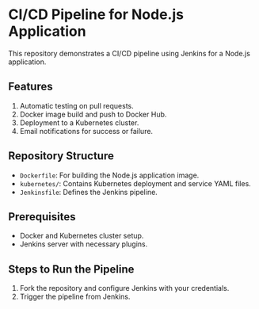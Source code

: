 # CI/CD Pipeline for Node.js Application

This repository demonstrates a CI/CD pipeline using Jenkins for a Node.js application.

## Features
1. Automatic testing on pull requests.
2. Docker image build and push to Docker Hub.
3. Deployment to a Kubernetes cluster.
4. Email notifications for success or failure.

## Repository Structure
- `Dockerfile`: For building the Node.js application image.
- `kubernetes/`: Contains Kubernetes deployment and service YAML files.
- `Jenkinsfile`: Defines the Jenkins pipeline.

## Prerequisites
- Docker and Kubernetes cluster setup.
- Jenkins server with necessary plugins.

## Steps to Run the Pipeline
1. Fork the repository and configure Jenkins with your credentials.
2. Trigger the pipeline from Jenkins.
